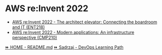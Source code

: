 # AWS re:Invent 2022

- [AWS re:Invent 2022 - The architect elevator: Connecting the boardroom and IT (ENT218)](https://youtu.be/goYiaIGebFo)
- [AWS re:Invent 2022 - Modern applications: An infrastructure perspective (CMP210)](https://youtu.be/ddt7WfgCRYQ)

[:fast_forward: HOME - README.md](../../../README.md)
[:fast_forward: Sadrzaj - DevOps Learning Path](../../../table-of-contents.md)
